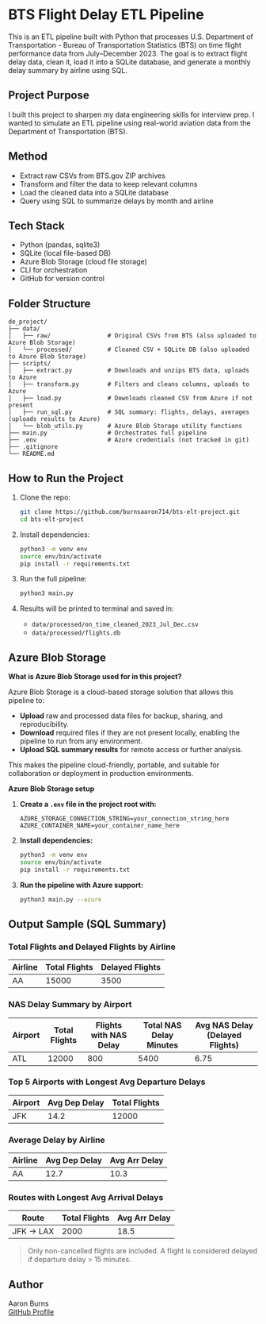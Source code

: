 # BTS Flight Delay ETL Pipeline

This is an ETL pipeline built with Python that processes U.S. Department of Transportation - Bureau of Transportation Statistics (BTS) on time flight performance data from July–December 2023. The goal is to extract flight delay data, clean it, load it into a SQLite database, and generate a monthly delay summary by airline using SQL.

## Project Purpose

I built this project to sharpen my data engineering skills for interview prep. I wanted to simulate an ETL pipeline using real-world aviation data from the Department of Transportation (BTS).

## Method 

- Extract raw CSVs from BTS.gov ZIP archives
- Transform and filter the data to keep relevant columns
- Load the cleaned data into a SQLite database
- Query using SQL to summarize delays by month and airline

## Tech Stack

- Python (pandas, sqlite3)
- SQLite (local file-based DB)
- Azure Blob Storage (cloud file storage)
- CLI for orchestration
- GitHub for version control

## Folder Structure

```
de_project/
├── data/
│   ├── raw/                # Original CSVs from BTS (also uploaded to Azure Blob Storage)
│   └── processed/          # Cleaned CSV + SQLite DB (also uploaded to Azure Blob Storage)
├── scripts/
│   ├── extract.py          # Downloads and unzips BTS data, uploads to Azure
│   ├── transform.py        # Filters and cleans columns, uploads to Azure
│   ├── load.py             # Downloads cleaned CSV from Azure if not present
│   ├── run_sql.py          # SQL summary: flights, delays, averages (uploads results to Azure)
│   └── blob_utils.py       # Azure Blob Storage utility functions
├── main.py                 # Orchestrates full pipeline
├── .env                    # Azure credentials (not tracked in git)
├── .gitignore
└── README.md
```

## How to Run the Project

1. Clone the repo:
   ```bash
   git clone https://github.com/burnsaaron714/bts-elt-project.git
   cd bts-elt-project
   ```

2. Install dependencies:
   ```bash
   python3 -m venv env
   source env/bin/activate
   pip install -r requirements.txt
   ```

3. Run the full pipeline:
   ```bash
   python3 main.py
   ```

4. Results will be printed to terminal and saved in:
   - `data/processed/on_time_cleaned_2023_Jul_Dec.csv`
   - `data/processed/flights.db`

## Azure Blob Storage

**What is Azure Blob Storage used for in this project?**

Azure Blob Storage is a cloud-based storage solution that allows this pipeline to:
- **Upload** raw and processed data files for backup, sharing, and reproducibility.
- **Download** required files if they are not present locally, enabling the pipeline to run from any environment.
- **Upload SQL summary results** for remote access or further analysis.

This makes the pipeline cloud-friendly, portable, and suitable for collaboration or deployment in production environments.

**Azure Blob Storage setup**

1. **Create a `.env` file in the project root with:**
   ```
   AZURE_STORAGE_CONNECTION_STRING=your_connection_string_here
   AZURE_CONTAINER_NAME=your_container_name_here
   ```

2. **Install dependencies:**
   ```bash
   python3 -m venv env
   source env/bin/activate
   pip install -r requirements.txt
   ```

3. **Run the pipeline with Azure support:**
   ```bash
   python3 main.py --azure
   ```

## Output Sample (SQL Summary)

### Total Flights and Delayed Flights by Airline

| Airline | Total Flights | Delayed Flights |
|---------|--------------|----------------|
| AA      | 15000        | 3500           |

### NAS Delay Summary by Airport

| Airport | Total Flights | Flights with NAS Delay | Total NAS Delay Minutes | Avg NAS Delay (Delayed Flights) |
|---------|--------------|-----------------------|------------------------|-------------------------------|
| ATL     | 12000        | 800                   | 5400                   | 6.75                          |

### Top 5 Airports with Longest Avg Departure Delays

| Airport | Avg Dep Delay | Total Flights |
|---------|---------------|--------------|
| JFK     | 14.2          | 12000        |

### Average Delay by Airline

| Airline | Avg Dep Delay | Avg Arr Delay |
|---------|---------------|---------------|
| AA      | 12.7          | 10.3          |

### Routes with Longest Avg Arrival Delays

| Route         | Total Flights | Avg Arr Delay |
|---------------|--------------|---------------|
| JFK -> LAX    | 2000         | 18.5          |

> Only non-cancelled flights are included. A flight is considered delayed if departure delay > 15 minutes.

## Author

Aaron Burns  
[GitHub Profile](https://github.com/burnsaaron714)
